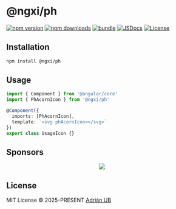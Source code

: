# @ngxi/ph

[![npm version][npm-version-src]][npm-version-href]
[![npm downloads][npm-downloads-src]][npm-downloads-href]
[![bundle][bundle-src]][bundle-href]
[![JSDocs][jsdocs-src]][jsdocs-href]
[![License][license-src]][license-href]

## Installation

```sh
npm install @ngxi/ph
```

## Usage

```ts
import { Component } from '@angular/core'
import { PhAcornIcon } from '@ngxi/ph'

@Component({
  imports: [PhAcornIcon],
  template: `<svg phAcornIcon></svg>`
})
export class UsageIcon {}
```

## Sponsors

<p align="center">
  <a href="https://cdn.jsdelivr.net/gh/adrian-ub/static/sponsors.svg">
    <img src='https://cdn.jsdelivr.net/gh/adrian-ub/static/sponsors.svg'/>
  </a>
</p>

## License

MIT License © 2025-PRESENT [Adrián UB](https://github.com/adrian-ub)

<!-- Badges -->

[npm-version-src]: https://img.shields.io/npm/v/@ngxi/ph?style=flat&colorA=080f12&colorB=1fa669
[npm-version-href]: https://npmjs.com/package/@ngxi/ph
[npm-downloads-src]: https://img.shields.io/npm/dm/@ngxi/ph?style=flat&colorA=080f12&colorB=1fa669
[npm-downloads-href]: https://npmjs.com/package/@ngxi/ph
[bundle-src]: https://img.shields.io/bundlephobia/minzip/@ngxi/ph?style=flat&colorA=080f12&colorB=1fa669&label=minzip
[bundle-href]: https://bundlephobia.com/result?p=@ngxi/ph
[license-src]: https://img.shields.io/npm/l/@ngxi/ph?style=flat&colorA=080f12&colorB=1fa669
[license-href]: https://github.com/adrian-ub/ngxi/blob/main/LICENSE
[jsdocs-src]: https://img.shields.io/badge/jsdocs-reference-080f12?style=flat&colorA=080f12&colorB=1fa669
[jsdocs-href]: https://www.jsdocs.io/package/@ngxi/ph
